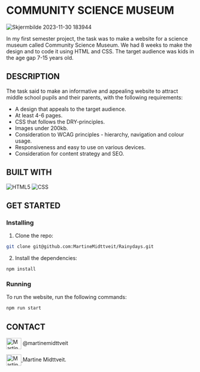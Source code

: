 # COMMUNITY SCIENCE MUSEUM

![Skjermbilde 2023-11-30 183944](https://github.com/MartineMidttveit/Semester-Project-1/assets/125905644/c2c7b913-88b8-4874-8b73-211ea4d8d399)

In my first semester project, the task was to make a website for a science museum called Community Science Museum. 
We had 8 weeks to make the design and to code it using HTML and CSS. The target audience was kids in the age gap 7-15 years old. 

## DESCRIPTION
The task said to make an informative and appealing website to attract middle school pupils and their parents, with the following requirements: 
- A design that appeals to the target audience.
- At least 4-6 pages.
- CSS that follows the DRY-principles.
- Images under 200kb.
- Consideration to WCAG principles - hierarchy, navigation and colour usage.
- Responsiveness and easy to use on various devices.
- Consideration for content strategy and SEO. 

## BUILT WITH
![HTML5](https://img.shields.io/badge/-HTML5-333333?style=flat&logo=HTML5)
![CSS](https://img.shields.io/badge/-CSS-333333?style=flat&logo=CSS3&logoColor=1572B6)

## GET STARTED

### Installing
1. Clone the repo:
```bash   
git clone git@github.com:MartineMidttveit/Rainydays.git
```
2. Install the dependencies:
```
npm install
```
### Running
To run the website, run the following commands:

```bash
npm run start
```

## CONTACT

<img align="center" src="https://raw.githubusercontent.com/rahuldkjain/github-profile-readme-generator/master/src/images/icons/Social/instagram.svg" alt="Martine Midttveit Instagram" height="30" width="40"/> @martinemidttveit

<a href="https://www.linkedin.com/in/martine-midttveit-467799261/" target="blank">
  <img align="center" src="https://raw.githubusercontent.com/rahuldkjain/github-profile-readme-generator/master/src/images/icons/Social/linked-in-alt.svg" alt="Martine Midttveit Linkedin" height="30" width="40"/> 
</a> Martine Midttveit. 


